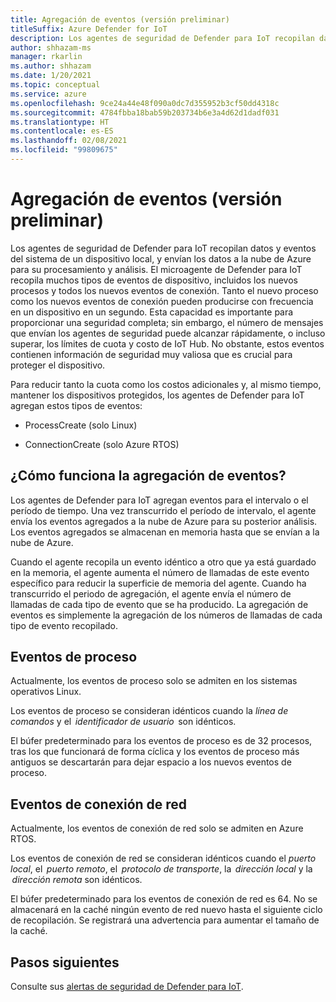 ```yaml
---
title: Agregación de eventos (versión preliminar)
titleSuffix: Azure Defender for IoT
description: Los agentes de seguridad de Defender para IoT recopilan datos y eventos del sistema de un dispositivo local, y envían los datos a la nube de Azure para su procesamiento y análisis.
author: shhazam-ms
manager: rkarlin
ms.author: shhazam
ms.date: 1/20/2021
ms.topic: conceptual
ms.service: azure
ms.openlocfilehash: 9ce24a44e48f090a0dc7d355952b3cf50dd4318c
ms.sourcegitcommit: 4784fbba18bab59b203734b6e3a4d62d1dadf031
ms.translationtype: HT
ms.contentlocale: es-ES
ms.lasthandoff: 02/08/2021
ms.locfileid: "99809675"
---
```

# <a name="event-aggregation-preview"></a>Agregación de eventos (versión preliminar)

Los agentes de seguridad de Defender para IoT recopilan datos y eventos del sistema de un dispositivo local, y envían los datos a la nube de Azure para su procesamiento y análisis. El microagente de Defender para IoT recopila muchos tipos de eventos de dispositivo, incluidos los nuevos procesos y todos los nuevos eventos de conexión. Tanto el nuevo proceso como los nuevos eventos de conexión pueden producirse con frecuencia en un dispositivo en un segundo. Esta capacidad es importante para proporcionar una seguridad completa; sin embargo, el número de mensajes que envían los agentes de seguridad puede alcanzar rápidamente, o incluso superar, los límites de cuota y costo de IoT Hub. No obstante, estos eventos contienen información de seguridad muy valiosa que es crucial para proteger el dispositivo. 

Para reducir tanto la cuota como los costos adicionales y, al mismo tiempo, mantener los dispositivos protegidos, los agentes de Defender para IoT agregan estos tipos de eventos: 

- ProcessCreate (solo Linux) 

- ConnectionCreate (solo Azure RTOS) 

## <a name="how-does-event-aggregation-work"></a>¿Cómo funciona la agregación de eventos? 

Los agentes de Defender para IoT agregan eventos para el intervalo o el período de tiempo. Una vez transcurrido el período de intervalo, el agente envía los eventos agregados a la nube de Azure para su posterior análisis. Los eventos agregados se almacenan en memoria hasta que se envían a la nube de Azure. 

Cuando el agente recopila un evento idéntico a otro que ya está guardado en la memoria, el agente aumenta el número de llamadas de este evento específico para reducir la superficie de memoria del agente. Cuando ha transcurrido el periodo de agregación, el agente envía el número de llamadas de cada tipo de evento que se ha producido. La agregación de eventos es simplemente la agregación de los números de llamadas de cada tipo de evento recopilado. 

## <a name="process-events"></a>Eventos de proceso 

Actualmente, los eventos de proceso solo se admiten en los sistemas operativos Linux. 

Los eventos de proceso se consideran idénticos cuando la *línea de comandos*  y el  *identificador de usuario*  son idénticos. 

El búfer predeterminado para los eventos de proceso es de 32 procesos, tras los que funcionará de forma cíclica y los eventos de proceso más antiguos se descartarán para dejar espacio a los nuevos eventos de proceso.  

## <a name="network-connection-events"></a>Eventos de conexión de red 

Actualmente, los eventos de conexión de red solo se admiten en Azure RTOS. 

Los eventos de conexión de red se consideran idénticos cuando el *puerto local*, el  *puerto remoto*, el  *protocolo de transporte*, la  *dirección local* y la  *dirección remota* son idénticos. 

El búfer predeterminado para los eventos de conexión de red es 64. No se almacenará en la caché ningún evento de red nuevo hasta el siguiente ciclo de recopilación. Se registrará una advertencia para aumentar el tamaño de la caché.

## <a name="next-steps"></a>Pasos siguientes

Consulte sus [alertas de seguridad de Defender para IoT](concept-security-alerts.md).
